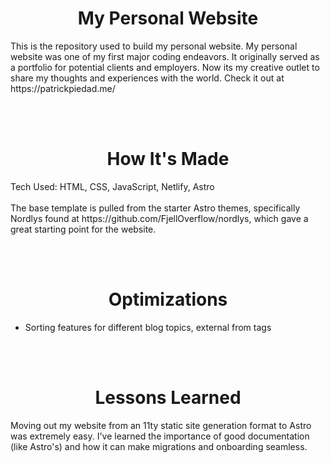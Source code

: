 <h1 align="center"> My Personal Website </h1>
This is the repository used to build my personal website. My personal website was one of my first major coding endeavors. It originally served as a portfolio for potential clients and employers. Now its my creative outlet to share my thoughts and experiences with the world. Check it out at https://patrickpiedad.me/

<br></br>

<h1 align="center"> How It's Made </h1>
Tech Used: HTML, CSS, JavaScript, Netlify, Astro
<br></br>
The base template is pulled from the starter Astro themes, specifically Nordlys found at https://github.com/FjellOverflow/nordlys, which gave a great starting point for the website. 

<br></br>

<h1 align="center"> Optimizations </h1>
<ul>
  <li>Sorting features for different blog topics, external from tags</li>
</ul>

<br></br>

<h1 align="center"> Lessons Learned </h1>
Moving out my website from an 11ty static site generation format to Astro was extremely easy. I've learned the importance of good documentation (like Astro's) and how it can make migrations and onboarding seamless.
